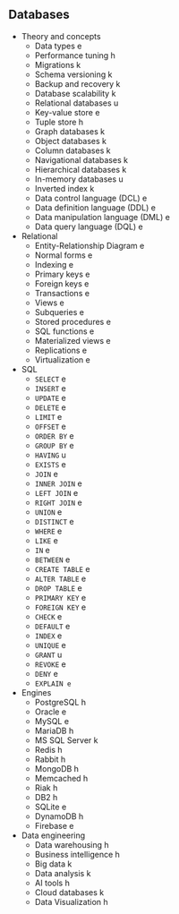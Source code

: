 ## Databases

- Theory and concepts
  - Data types e
  - Performance tuning h
  - Migrations k
  - Schema versioning k
  - Backup and recovery k
  - Database scalability k
  - Relational databases u
  - Key-value store e
  - Tuple store h
  - Graph databases k
  - Object databases k
  - Column databases k
  - Navigational databases k
  - Hierarchical databases k
  - In-memory databases u
  - Inverted index k
  - Data control language (DCL) e
  - Data definition language (DDL) e
  - Data manipulation language (DML) e
  - Data query language (DQL) e
- Relational
  - Entity-Relationship Diagram e
  - Normal forms e
  - Indexing e
  - Primary keys e
  - Foreign keys e
  - Transactions e
  - Views e
  - Subqueries e
  - Stored procedures e
  - SQL functions e
  - Materialized views e
  - Replications e
  - Virtualization e
- SQL
  - `SELECT` e
  - `INSERT` e
  - `UPDATE` e
  - `DELETE` e
  - `LIMIT` e
  - `OFFSET` e
  - `ORDER BY` e
  - `GROUP BY` e
  - `HAVING` u
  - `EXISTS` e
  - `JOIN` e
  - `INNER JOIN` e
  - `LEFT JOIN` e
  - `RIGHT JOIN` e
  - `UNION` e
  - `DISTINCT` e
  - `WHERE` e
  - `LIKE` e
  - `IN` e
  - `BETWEEN` e
  - `CREATE TABLE` e
  - `ALTER TABLE` e
  - `DROP TABLE` e
  - `PRIMARY KEY` e
  - `FOREIGN KEY` e
  - `CHECK` e
  - `DEFAULT` e
  - `INDEX` e
  - `UNIQUE` e
  - `GRANT` u
  - `REVOKE` e
  - `DENY` e
  - `EXPLAIN e`
- Engines
  - PostgreSQL h
  - Oracle e
  - MySQL e
  - MariaDB h
  - MS SQL Server k
  - Redis h
  - Rabbit h
  - MongoDB h
  - Memcached h
  - Riak h
  - DB2 h
  - SQLite e
  - DynamoDB h
  - Firebase e
- Data engineering
  - Data warehousing h
  - Business intelligence h
  - Big data k
  - Data analysis k
  - AI tools h
  - Cloud databases k
  - Data Visualization h
